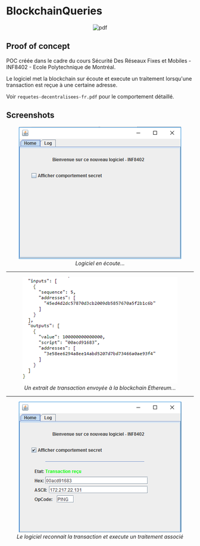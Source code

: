 # BlockchainQueries


<p align="center">
  <img src="https://image.noelshack.com/fichiers/2018/20/3/1526482664-screenshot-from-2018-05-16-16-57-06.png" alt="pdf"/> <br>
</p>

## Proof of concept 

POC créée dans le cadre du cours Sécurité Des Réseaux Fixes et Mobiles - INF8402 - Ecole  Polytechnique de Montréal.

Le logiciel met la blockchain sur écoute et execute un traitement lorsqu'une transaction est reçue à une certaine adresse.

Voir `requetes-decentralisees-fr.pdf` pour le comportement détaillé.

## Screenshots

<p align="center">
  <img src="https://raw.githubusercontent.com/Betcheg/BlockchainQueries/master/img/hidden.png" alt="Logiciel en écoute"/> <br>  <i>Logiciel en écoute...</i>
</p>
<hr>

<p align="center">
  <img src="https://raw.githubusercontent.com/Betcheg/BlockchainQueries/master/img/tx_info.png" alt="Reception d'une requête visualisée sur etherscan"/>  <br>  <i>Un extrait de transaction envoyée à la blockchain Ethereum...</i>
</p>
<hr>
<p align="center">
  <img src="https://raw.githubusercontent.com/Betcheg/BlockchainQueries/master/img/show.png" alt="Logiciel en écoute"/> <br>  <i>Le logiciel reconnait la transaction et execute un traitement associé</i>
</p>

